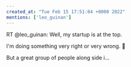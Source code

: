 ```yaml
---
created_at: "Tue Feb 15 17:51:04 +0000 2022"
mentions: ['leo_guinan']
---
```


RT @leo_guinan: Well, my startup is at the top. 

I'm doing something very right or very wrong. 🤣

But a great group of people along side i…